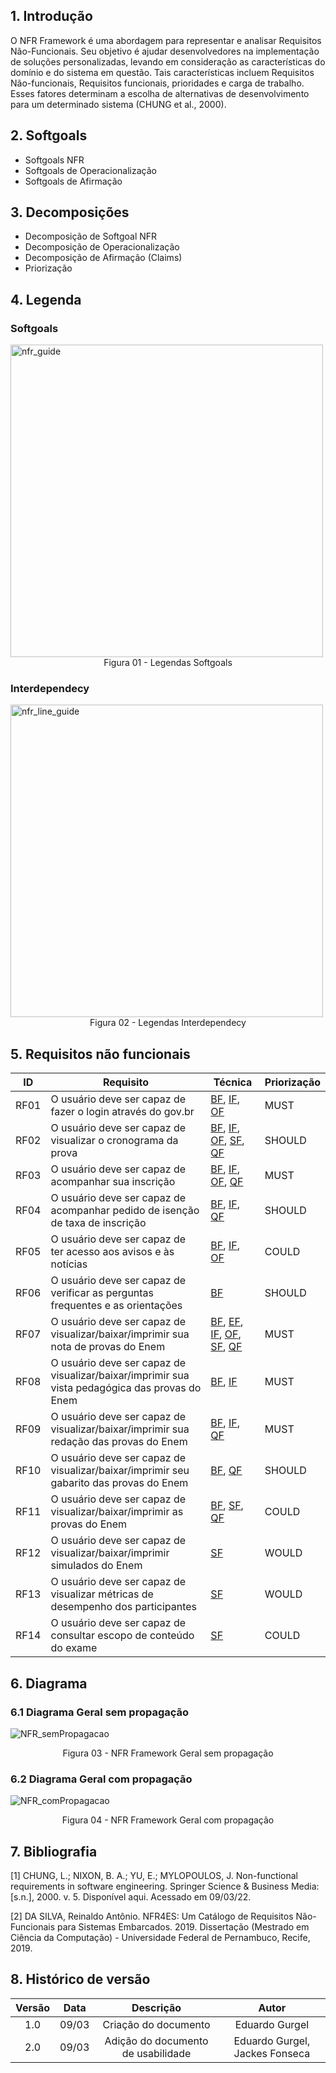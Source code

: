 ## 1. Introdução

O NFR Framework é uma abordagem para representar e analisar Requisitos Não-Funcionais.
Seu objetivo é ajudar desenvolvedores na implementação de soluções personalizadas, levando
em consideração as características do domínio e do sistema em questão. Tais características
incluem Requisitos Não-funcionais, Requisitos funcionais, prioridades e carga de
trabalho. Esses fatores determinam a escolha de alternativas de desenvolvimento para um
determinado sistema (CHUNG et al., 2000).

## 2. Softgoals
 - Softgoals NFR
 - Softgoals de Operacionalização
 - Softgoals de Afirmação
## 3. Decomposições
 - Decomposição de Softgoal NFR
 - Decomposição de Operacionalização
 - Decomposição de Afirmação (Claims)
 - Priorização


## 4. Legenda
### Softgoals
<img width="500" alt="nfr_guide" src="https://user-images.githubusercontent.com/51385738/157487932-c710441a-78a3-4dbb-ad17-9baf2fa7d2ea.png">
<center>
<figcaption> Figura 01 - Legendas Softgoals </figcaption>
</center>

### Interdependecy
<img width="500" alt="nfr_line_guide" src="https://user-images.githubusercontent.com/51385738/157487958-0f254ac9-1b3a-4ba8-b591-651f8ce27f60.png">
<center>
<figcaption> Figura 02 - Legendas Interdependecy </a></figcaption>
</center>

## 5. Requisitos não funcionais

|  ID  |  Requisito  |  Técnica  |   Priorização  |
|------|-------------|-----------|----------------|
| RF01 |  O usuário deve ser capaz de fazer o login através do gov.br | [BF](../tecnicas-elicitacao/brainstorming.md), [IF](../tecnicas-elicitacao/introspeccao.md), [OF](../tecnicas-elicitacao/observacao.md)  | MUST  |
| RF02 |  O usuário deve ser capaz de visualizar o cronograma da prova | [BF](../tecnicas-elicitacao/brainstorming.md), [IF](../tecnicas-elicitacao/introspeccao.md), [OF](../tecnicas-elicitacao/observacao.md), [SF](../tecnicas-elicitacao/storyboard.md), [QF](../tecnicas-elicitacao/questionario.md)  | SHOULD  |
| RF03 |  O usuário deve ser capaz de acompanhar sua inscrição | [BF](../tecnicas-elicitacao/brainstorming.md), [IF](../tecnicas-elicitacao/introspeccao.md), [OF](../tecnicas-elicitacao/observacao.md), [QF](../tecnicas-elicitacao/questionario.md)  | MUST  |
| RF04 |  O usuário deve ser capaz de acompanhar pedido de isenção de taxa de inscrição| [BF](../tecnicas-elicitacao/brainstorming.md), [IF](../tecnicas-elicitacao/introspeccao.md), [QF](../tecnicas-elicitacao/questionario.md)  | SHOULD  |
| RF05 |  O usuário deve ser capaz de ter acesso aos avisos e às notícias | [BF](tecnicas-elicitacao/brainstorming.md), [IF](../tecnicas-elicitacao/introspeccao.md), [OF](../tecnicas-elicitacao/observacao.md)  | COULD  |
| RF06 |  O usuário deve ser capaz de verificar as perguntas frequentes e as orientações | [BF](../tecnicas-elicitacao/brainstorming.md) |  SHOULD |
| RF07 |  O usuário deve ser capaz de visualizar/baixar/imprimir sua nota de provas do Enem | [BF](../tecnicas-elicitacao/brainstorming.md), [EF](../tecnicas-elicitacao/entrevista.md), [IF](../tecnicas-elicitacao/introspeccao.md), [OF](../tecnicas-elicitacao/observacao.md), [SF](../tecnicas-elicitacao/storyboard.md), [QF](../tecnicas-elicitacao/questionario.md)  | MUST  |
| RF08 |  O usuário deve ser capaz de visualizar/baixar/imprimir sua vista pedagógica das provas do Enem | [BF](../tecnicas-elicitacao/brainstorming.md), [IF](../tecnicas-elicitacao/introspeccao.md)  | MUST  |
| RF09 |  O usuário deve ser capaz de visualizar/baixar/imprimir sua redação das provas do Enem | [BF](../tecnicas-elicitacao/brainstorming.md), [IF](../tecnicas-elicitacao/introspeccao.md), [QF](../tecnicas-elicitacao/questionario.md)  | MUST  |
| RF10 |  O usuário deve ser capaz de visualizar/baixar/imprimir seu gabarito das provas do Enem | [BF](../tecnicas-elicitacao/brainstorming.md), [QF](../tecnicas-elicitacao/questionario.md)  | SHOULD  |
| RF11 |  O usuário deve ser capaz de visualizar/baixar/imprimir as provas do Enem | [BF](../tecnicas-elicitacao/brainstorming.md), [SF](../tecnicas-elicitacao/storyboard.md), [QF](../tecnicas-elicitacao/questionario.md)  | COULD  |
| RF12 |  O usuário deve ser capaz de visualizar/baixar/imprimir simulados do Enem | [SF](../tecnicas-elicitacao/storyboard.md)  | WOULD  |
| RF13 |  O usuário deve ser capaz de visualizar métricas de desempenho dos participantes  | [SF](../tecnicas-elicitacao/storyboard.md)  | WOULD  |
| RF14 |  O usuário deve ser capaz de consultar escopo de conteúdo do exame  | [SF](../tecnicas-elicitacao/storyboard.md)  | COULD  |

## 6. Diagrama


### 6.1 Diagrama Geral sem propagação
![NFR_semPropagacao](https://user-images.githubusercontent.com/53023400/157520738-48cdb14e-9fb7-4a80-9fd5-e288c546089a.jpg)
<center>
<figcaption> Figura 03 - NFR Framework Geral sem propagação </figcaption>
</center>

### 6.2 Diagrama Geral com propagação
![NFR_comPropagacao](https://user-images.githubusercontent.com/53023400/157521127-c901b744-d8e8-4aa7-8c8b-1d4d34d0a1e3.jpg)
<center>
<figcaption> Figura 04 - NFR Framework Geral com propagação </figcaption>
</center>

## 7. Bibliografia
[1] CHUNG, L.; NIXON, B. A.; YU, E.; MYLOPOULOS, J. Non-functional requirements in software engineering. Springer Science & Business Media: [s.n.], 2000. v. 5. Disponível aqui. Acessado em 09/03/22.

[2] DA SILVA, Reinaldo Antônio. NFR4ES: Um Catálogo de Requisitos Não-Funcionais para Sistemas Embarcados. 2019. Dissertação (Mestrado em Ciência da Computação) - Universidade Federal de Pernambuco, Recife, 2019.


## 8. Histórico de versão
| Versão | Data | Descrição | Autor |
| :--: | :--: | :--: | :--: |
| 1.0 | 09/03 | Criação do documento | Eduardo Gurgel |
| 2.0 | 09/03 | Adição do documento de usabilidade | Eduardo Gurgel, Jackes Fonseca |

